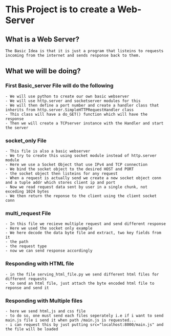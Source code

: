 # This Project is to create a Web-Server

## What is a Web Server?

    The Basic Idea is that it is just a program that listeins to requests incoming from the internet and sends response back to them.

## What we will be doing?

### First Basic_server File will do the following

    - We will use python to create our own basic webserver
    - We will use http.server and socketserver modules for this
    - We will then define a port number and create a handler class that inherits from http.server.SimpleHTTPRequestHandler class
    - This class will have a do_GET() function which will have the response
    - Then we will create a TCPserver instance with the Handler and start the server

### socket_only File

    - This file is also a basic webserver
    - We try to create this using socket module instead of http.server module
    - Here we use a Socket Object that use IPv4 and TCP connection
    - We bind the socket object to the desired HOST and PORT
    - the socket object then listeins for any request
    - When a request is actually send we create a new socket object conn and a tuple addr which stores client ip and port
    - Now we read request data sent by user in a single chunk, not exceding 1024 bytes
    - We then return the reponse to the client using the client socket conn

### multi_request File

    - In this file we recieve multiple request and send different response
    - Here we used the socket only example
    - We here decode the data byte file and extract, two key fields from it
    - the path
    - the request type
    - now we can send response accordingly

### Responding with HTML file

    - in the file serving_html_file.py we send different html files for different requests
    - to send an html file, just attach the byte encoded html file to reponse and send it

### Responding with Multiple files

    - here we send html,js and css file
    - to do so, one must send each files seperately i.e if i want to send main.js file i send it when path /main.js is requested...
    - i can request this by just putting src="localhost:8000/main.js" and the file will be loaded
